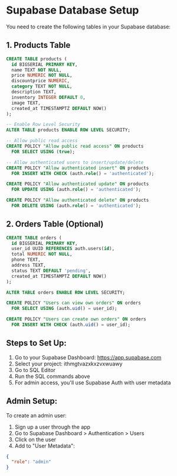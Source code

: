 # Supabase Database Setup

You need to create the following tables in your Supabase database:

## 1. Products Table
```sql
CREATE TABLE products (
  id BIGSERIAL PRIMARY KEY,
  name TEXT NOT NULL,
  price NUMERIC NOT NULL,
  discountprice NUMERIC,
  category TEXT NOT NULL,
  description TEXT,
  inventory INTEGER DEFAULT 0,
  image TEXT,
  created_at TIMESTAMPTZ DEFAULT NOW()
);

-- Enable Row Level Security
ALTER TABLE products ENABLE ROW LEVEL SECURITY;

-- Allow public read access
CREATE POLICY "Allow public read access" ON products
  FOR SELECT USING (true);

-- Allow authenticated users to insert/update/delete
CREATE POLICY "Allow authenticated insert" ON products
  FOR INSERT WITH CHECK (auth.role() = 'authenticated');

CREATE POLICY "Allow authenticated update" ON products
  FOR UPDATE USING (auth.role() = 'authenticated');

CREATE POLICY "Allow authenticated delete" ON products
  FOR DELETE USING (auth.role() = 'authenticated');
```

## 2. Orders Table (Optional)
```sql
CREATE TABLE orders (
  id BIGSERIAL PRIMARY KEY,
  user_id UUID REFERENCES auth.users(id),
  total NUMERIC NOT NULL,
  phone TEXT,
  address TEXT,
  status TEXT DEFAULT 'pending',
  created_at TIMESTAMPTZ DEFAULT NOW()
);

ALTER TABLE orders ENABLE ROW LEVEL SECURITY;

CREATE POLICY "Users can view own orders" ON orders
  FOR SELECT USING (auth.uid() = user_id);

CREATE POLICY "Users can create own orders" ON orders
  FOR INSERT WITH CHECK (auth.uid() = user_id);
```

## Steps to Set Up:

1. Go to your Supabase Dashboard: https://app.supabase.com
2. Select your project: ithmgtvazxkxzvxwuawy
3. Go to SQL Editor
4. Run the SQL commands above
5. For admin access, you'll use Supabase Auth with user metadata

## Admin Setup:

To create an admin user:
1. Sign up a user through the app
2. Go to Supabase Dashboard > Authentication > Users
3. Click on the user
4. Add to "User Metadata":
```json
{
  "role": "admin"
}
```
